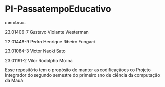 # PI-PassatempoEducativo

membros:

23.01406-7	Gustavo Violante Westerman

22.01448-9	Pedro Henrique Ribeiro Fungaci

23.01084-3 Victor Naoki Sato	

23.01191-2 Vitor Rodolpho Molina



Esse repositório tem o propósito de manter as codificaçãoes do Projeto Integrador do segundo semestre do primeiro ano de ciência da computação da Mauá 
